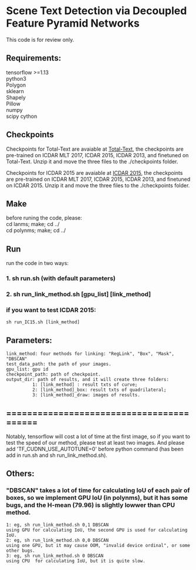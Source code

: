 # Scene Text Detection via Decoupled Feature Pyramid Networks
This code is for review only.
## Requirements:  
tensorflow >=1.13  
python3  
Polygon  
sklearn  
Shapely  
Pillow  
numpy  
scipy
cython

## Checkpoints
Checkpoints for Total-Text are avaiable at [Total-Text](https://drive.google.com/open?id=1oDsLlv0_l8_Uz7T3raGI0xTEg3dtFKsV), the checkpoints are pre-trained on ICDAR MLT 2017, ICDAR 2015, ICDAR 2013, and finetuned on Total-Text. Unzip it and move the three files to the ./checkpoints folder.

Checkpoints for ICDAR 2015 are avaiable at [ICDAR 2015](https://drive.google.com/open?id=1mbTj6vCK7BhmyTmuc1EfPFijamFpLbWsV), the checkpoints are pre-trained on ICDAR MLT 2017, ICDAR 2015, ICDAR 2013, and finetuned on ICDAR 2015. Unzip it and move the three files to the ./checkpoints folder.


## Make
before runing the code, please:  
cd lanms; make; cd ../   
cd polynms; make; cd ../  

## Run  
run the code in two ways:  
### 1. sh run.sh       (with default parameters)  
### 2. sh run_link_method.sh [gpu_list] [link_method] 
### if you want to test ICDAR 2015:
    sh run_IC15.sh [link_method] 

## Parameters:  
    link_method: four methods for linking: "RegLink", "Box", "Mask", "DBSCAN"  
    test_data_path: the path of your images.  
    gpu_list: gpu id
    checkpoint_path: path of checkpoint.  
    output_dir: path of results, and it will create three folders:
              1: [link_method] : result txts of curve;
              2: [link_method]_box: result txts of quadrilateral;
              3: [link_method]_draw: images of results.

## =========================================
Notably, tensorflow will cost a lot of time at the first image, so if you want to test the speed of our method, please test at least two images. And please add 'TF_CUDNN_USE_AUTOTUNE=0' before python command (has been add in run.sh and sh run_link_method.sh).  

## Others:
### "DBSCAN" takes a lot of time for calculating IoU of each pair of boxes, so we implement GPU IoU (in polynms), but it has some bugs, and the H-mean (79.96) is slightly lowwer than CPU method.
    1: eg, sh run_link_method.sh 0,1 DBSCAN
    using GPU for calculating IoU, the second GPU is used for calculating IoU.
    2: eg, sh run_link_method.sh 0,0 DBSCAN
    using one GPU, but it may cause OOM, "invalid device ordinal", or some other bugs.
    3: eg, sh run_link_method.sh 0 DBSCAN
    using CPU  for calculating IoU, but it is quite slow.
